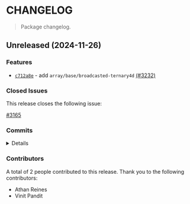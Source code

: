 # CHANGELOG

> Package changelog.

<section class="release" id="unreleased">

## Unreleased (2024-11-26)

<section class="features">

### Features

-   [`c712a8e`](https://github.com/stdlib-js/stdlib/commit/c712a8ec07db672a01355ddfca2192be25fe85ca) - add `array/base/broadcasted-ternary4d` [(#3232)](https://github.com/stdlib-js/stdlib/pull/3232)

</section>

<!-- /.features -->

<section class="issues">

### Closed Issues

This release closes the following issue:

[#3165](https://github.com/stdlib-js/stdlib/issues/3165)

</section>

<!-- /.issues -->

<section class="commits">

### Commits

<details>

-   [`c712a8e`](https://github.com/stdlib-js/stdlib/commit/c712a8ec07db672a01355ddfca2192be25fe85ca) - **feat:** add `array/base/broadcasted-ternary4d` [(#3232)](https://github.com/stdlib-js/stdlib/pull/3232) _(by Vinit Pandit, Athan Reines)_

</details>

</section>

<!-- /.commits -->

<section class="contributors">

### Contributors

A total of 2 people contributed to this release. Thank you to the following contributors:

-   Athan Reines
-   Vinit Pandit

</section>

<!-- /.contributors -->

</section>

<!-- /.release -->


